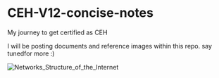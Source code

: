 # CEH-V12-concise-notes
My journey to get certified as CEH 

I will be posting documents and reference images within this repo.
say tunedfor more :)

![Networks_Structure_of_the_Internet](https://github.com/prakash-p-a/CEH-V12-Theory-Practical/assets/82727250/8a17721c-096e-449c-8779-b74210974410)
